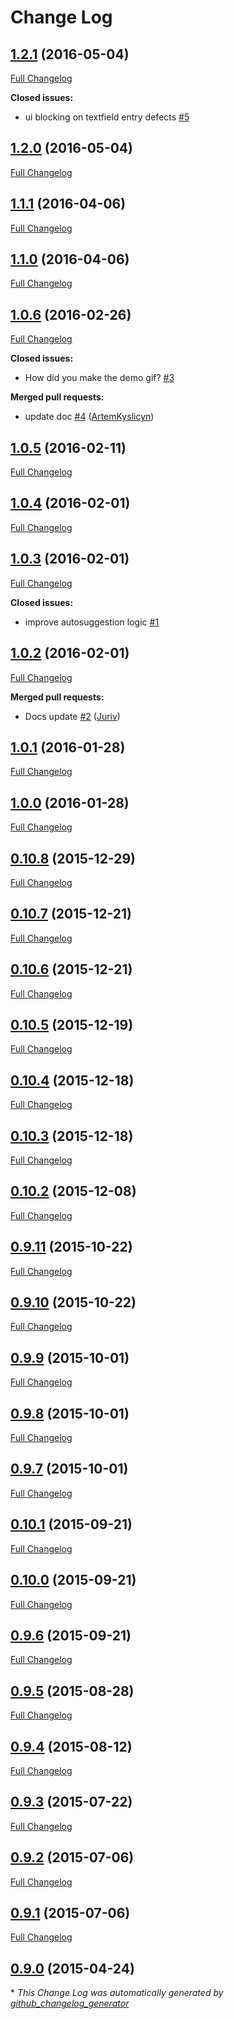 # Change Log

## [1.2.1](https://github.com/Ramotion/reel-search/tree/1.2.1) (2016-05-04)
[Full Changelog](https://github.com/Ramotion/reel-search/compare/1.2.0...1.2.1)

**Closed issues:**

- ui blocking on textfield entry defects [\#5](https://github.com/Ramotion/reel-search/issues/5)

## [1.2.0](https://github.com/Ramotion/reel-search/tree/1.2.0) (2016-05-04)
[Full Changelog](https://github.com/Ramotion/reel-search/compare/1.1.1...1.2.0)

## [1.1.1](https://github.com/Ramotion/reel-search/tree/1.1.1) (2016-04-06)
[Full Changelog](https://github.com/Ramotion/reel-search/compare/1.1.0...1.1.1)

## [1.1.0](https://github.com/Ramotion/reel-search/tree/1.1.0) (2016-04-06)
[Full Changelog](https://github.com/Ramotion/reel-search/compare/1.0.6...1.1.0)

## [1.0.6](https://github.com/Ramotion/reel-search/tree/1.0.6) (2016-02-26)
[Full Changelog](https://github.com/Ramotion/reel-search/compare/1.0.5...1.0.6)

**Closed issues:**

- How did you make the demo gif? [\#3](https://github.com/Ramotion/reel-search/issues/3)

**Merged pull requests:**

- update doc [\#4](https://github.com/Ramotion/reel-search/pull/4) ([ArtemKyslicyn](https://github.com/ArtemKyslicyn))

## [1.0.5](https://github.com/Ramotion/reel-search/tree/1.0.5) (2016-02-11)
[Full Changelog](https://github.com/Ramotion/reel-search/compare/1.0.4...1.0.5)

## [1.0.4](https://github.com/Ramotion/reel-search/tree/1.0.4) (2016-02-01)
[Full Changelog](https://github.com/Ramotion/reel-search/compare/1.0.3...1.0.4)

## [1.0.3](https://github.com/Ramotion/reel-search/tree/1.0.3) (2016-02-01)
[Full Changelog](https://github.com/Ramotion/reel-search/compare/1.0.2...1.0.3)

**Closed issues:**

- improve autosuggestion logic [\#1](https://github.com/Ramotion/reel-search/issues/1)

## [1.0.2](https://github.com/Ramotion/reel-search/tree/1.0.2) (2016-02-01)
[Full Changelog](https://github.com/Ramotion/reel-search/compare/1.0.1...1.0.2)

**Merged pull requests:**

- Docs update [\#2](https://github.com/Ramotion/reel-search/pull/2) ([Juriv](https://github.com/Juriv))

## [1.0.1](https://github.com/Ramotion/reel-search/tree/1.0.1) (2016-01-28)
[Full Changelog](https://github.com/Ramotion/reel-search/compare/1.0.0...1.0.1)

## [1.0.0](https://github.com/Ramotion/reel-search/tree/1.0.0) (2016-01-28)
[Full Changelog](https://github.com/Ramotion/reel-search/compare/0.10.8...1.0.0)

## [0.10.8](https://github.com/Ramotion/reel-search/tree/0.10.8) (2015-12-29)
[Full Changelog](https://github.com/Ramotion/reel-search/compare/0.10.7...0.10.8)

## [0.10.7](https://github.com/Ramotion/reel-search/tree/0.10.7) (2015-12-21)
[Full Changelog](https://github.com/Ramotion/reel-search/compare/0.10.6...0.10.7)

## [0.10.6](https://github.com/Ramotion/reel-search/tree/0.10.6) (2015-12-21)
[Full Changelog](https://github.com/Ramotion/reel-search/compare/0.10.5...0.10.6)

## [0.10.5](https://github.com/Ramotion/reel-search/tree/0.10.5) (2015-12-19)
[Full Changelog](https://github.com/Ramotion/reel-search/compare/0.10.4...0.10.5)

## [0.10.4](https://github.com/Ramotion/reel-search/tree/0.10.4) (2015-12-18)
[Full Changelog](https://github.com/Ramotion/reel-search/compare/0.10.3...0.10.4)

## [0.10.3](https://github.com/Ramotion/reel-search/tree/0.10.3) (2015-12-18)
[Full Changelog](https://github.com/Ramotion/reel-search/compare/0.10.2...0.10.3)

## [0.10.2](https://github.com/Ramotion/reel-search/tree/0.10.2) (2015-12-08)
[Full Changelog](https://github.com/Ramotion/reel-search/compare/0.9.11...0.10.2)

## [0.9.11](https://github.com/Ramotion/reel-search/tree/0.9.11) (2015-10-22)
[Full Changelog](https://github.com/Ramotion/reel-search/compare/0.9.10...0.9.11)

## [0.9.10](https://github.com/Ramotion/reel-search/tree/0.9.10) (2015-10-22)
[Full Changelog](https://github.com/Ramotion/reel-search/compare/0.9.9...0.9.10)

## [0.9.9](https://github.com/Ramotion/reel-search/tree/0.9.9) (2015-10-01)
[Full Changelog](https://github.com/Ramotion/reel-search/compare/0.9.8...0.9.9)

## [0.9.8](https://github.com/Ramotion/reel-search/tree/0.9.8) (2015-10-01)
[Full Changelog](https://github.com/Ramotion/reel-search/compare/0.9.7...0.9.8)

## [0.9.7](https://github.com/Ramotion/reel-search/tree/0.9.7) (2015-10-01)
[Full Changelog](https://github.com/Ramotion/reel-search/compare/0.10.1...0.9.7)

## [0.10.1](https://github.com/Ramotion/reel-search/tree/0.10.1) (2015-09-21)
[Full Changelog](https://github.com/Ramotion/reel-search/compare/0.10.0...0.10.1)

## [0.10.0](https://github.com/Ramotion/reel-search/tree/0.10.0) (2015-09-21)
[Full Changelog](https://github.com/Ramotion/reel-search/compare/0.9.6...0.10.0)

## [0.9.6](https://github.com/Ramotion/reel-search/tree/0.9.6) (2015-09-21)
[Full Changelog](https://github.com/Ramotion/reel-search/compare/0.9.5...0.9.6)

## [0.9.5](https://github.com/Ramotion/reel-search/tree/0.9.5) (2015-08-28)
[Full Changelog](https://github.com/Ramotion/reel-search/compare/0.9.4...0.9.5)

## [0.9.4](https://github.com/Ramotion/reel-search/tree/0.9.4) (2015-08-12)
[Full Changelog](https://github.com/Ramotion/reel-search/compare/0.9.3...0.9.4)

## [0.9.3](https://github.com/Ramotion/reel-search/tree/0.9.3) (2015-07-22)
[Full Changelog](https://github.com/Ramotion/reel-search/compare/0.9.2...0.9.3)

## [0.9.2](https://github.com/Ramotion/reel-search/tree/0.9.2) (2015-07-06)
[Full Changelog](https://github.com/Ramotion/reel-search/compare/0.9.1...0.9.2)

## [0.9.1](https://github.com/Ramotion/reel-search/tree/0.9.1) (2015-07-06)
[Full Changelog](https://github.com/Ramotion/reel-search/compare/0.9.0...0.9.1)

## [0.9.0](https://github.com/Ramotion/reel-search/tree/0.9.0) (2015-04-24)


\* *This Change Log was automatically generated by [github_changelog_generator](https://github.com/skywinder/Github-Changelog-Generator)*